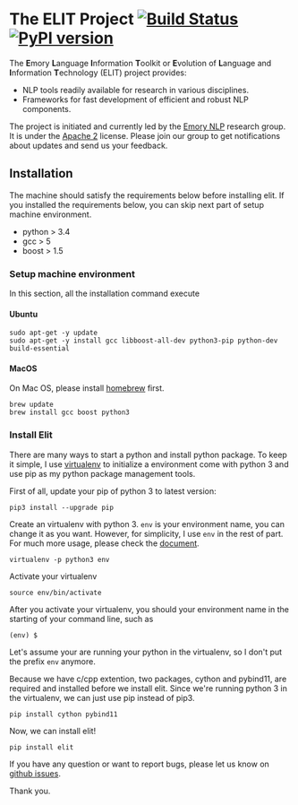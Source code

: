 # The ELIT Project [![Build Status](https://travis-ci.org/emorynlp/elit.svg?branch=master)](https://travis-ci.org/emorynlp/elit) [![PyPI version](https://badge.fury.io/py/elit.svg)](https://badge.fury.io/py/elit)

The **E**mory **L**anguage **I**nformation **T**oolkit or **E**volution of **L**anguage and **I**nformation **T**echnology (ELIT) project provides:

* NLP tools readily available for research in various disciplines.
* Frameworks for fast development of efficient and robust NLP components.

The project is initiated and currently led by the [Emory NLP](http://nlp.mathcs.emory.edu) research group. It is under the [Apache 2](http://www.apache.org/licenses/LICENSE-2.0) license. Please join our group to get notifications about updates and send us your feedback.

## Installation 

The machine should satisfy the requirements below before installing elit. If you installed the requirements below, you can skip next part of setup machine environment.  

- python > 3.4
- gcc > 5
- boost > 1.5 

### Setup machine environment

In this section, all the installation command execute 

#### Ubuntu

```
sudo apt-get -y update
sudo apt-get -y install gcc libboost-all-dev python3-pip python-dev build-essential
```

#### MacOS

On Mac OS, please install [homebrew](https://brew.sh/) first.

```
brew update
brew install gcc boost python3 
```


### Install Elit

There are many ways to start a python and install python package. To keep it simple, I use [virtualenv](https://github.com/pypa/virtualenv) to initialize a environment come with python 3 and use pip as my python package management tools.  

First of all, update your pip of python 3 to latest version:

```
pip3 install --upgrade pip
```

Create an virtualenv with python 3. `env` is your environment name, you can change it as you want. However, for simplicity, I use `env` in the rest of part. For much more usage, please check the [document](https://virtualenv.pypa.io/en/stable/userguide/). 

```
virtualenv -p python3 env
```

Activate your virtualenv
```
source env/bin/activate
```

After you activate your virtualenv, you should your environment name in the starting of your command line, such as
```
(env) $
```

Let's assume your are running your python in the virtualenv, so I don't put the prefix `env` anymore.

Because we have c/cpp extention, two packages, cython and pybind11, are required and installed before we install elit. Since we're running python 3 in the virtualenv, we can just use pip instead of pip3.  

```
pip install cython pybind11
``` 

Now, we can install elit!

```
pip install elit
```

If you have any question or want to report bugs, please let us know on [github issues](https://github.com/emorynlp/elit/issues).

Thank you. 
